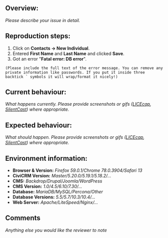 Overview:
----------------------------------------
_Please describe your issue in detail._

Reproduction steps:
----------------------------------------
1. Click on **Contacts -> New Individual**.
1. Entered **First Name** and **Last Name** and clicked **Save**.
1. Got an error "**Fatal error: DB error**".

```(Please include the full text of the error message. You can remove any private information like passwords. If you put it inside three backtick ` symbols it will wrap/format it nicely!)```

Current behaviour:
----------------------------------------
_What happens currently. Please provide screenshots or gifs ([LICEcap](http://www.cockos.com/licecap/), [SilentCast](https://github.com/colinkeenan/silentcast)) where appropriate._

Expected behaviour:
----------------------------------------
_What should happen. Please provide screenshots or gifs ([LICEcap](http://www.cockos.com/licecap/), [SilentCast](https://github.com/colinkeenan/silentcast)) where appropriate._

Environment information:
----------------------------------------

<!-- Some of the items below may not be relevant for every bug - if in doubt please include more information than you think is neccessary. -->

* __Browser & Version:__ _Firefox 59.0.1/Chrome 78.0.3904/Safari 13_
* __CiviCRM Version:__ _Master/5.20.0/5.19.1/5.18.2/..._
* __CMS:__ _Backdrop/Drupal/Joomla/WordPress_
* __CMS Version:__ _1.0/4.5/6.10/7.30/..._
* __Database:__ _MariaDB/MySQL/Percona/Other_
* __Database Versions:__ _5.5/5.7/10.3/10.4/..._
* __Web Server:__ _Apache/LiteSpeed/Nginx/..._

Comments
----------------------------------------
_Anything else you would like the reviewer to note_
